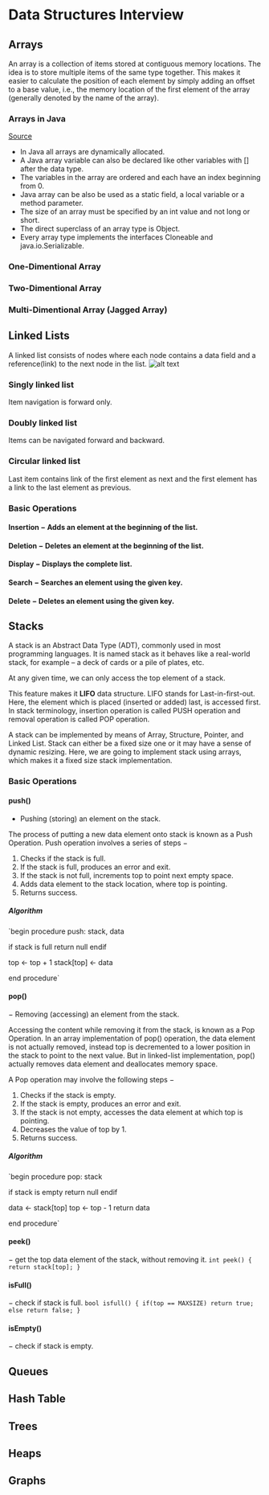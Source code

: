 # Data Structures Interview

## Arrays
An array is a collection of items stored at contiguous memory locations. The idea is to store multiple items of the same type together. This makes it easier to calculate the position of each element by simply adding an offset to a base value, i.e., the memory location of the first element of the array (generally denoted by the name of the array).

### Arrays in Java 
[Source](https://www.geeksforgeeks.org/arrays-in-java/)

   - In Java all arrays are dynamically allocated.
   - A Java array variable can also be declared like other variables with [] after the data type.
   - The variables in the array are ordered and each have an index beginning from 0.
   - Java array can be also be used as a static field, a local variable or a method parameter.
   - The size of an array must be specified by an int value and not long or short.
   - The direct superclass of an array type is Object.
   - Every array type implements the interfaces Cloneable and java.io.Serializable.

### One-Dimentional Array
### Two-Dimentional Array
### Multi-Dimentional Array (Jagged Array)

## Linked Lists
A linked list consists of nodes where each node contains a data field and a reference(link) to the next node in the list.
![alt text](https://github.com/dukhniav/prep/blob/master/data-structures/images/linked_list.jpg)

### Singly linked list
Item navigation is forward only.

### Doubly linked list
Items can be navigated forward and backward.

### Circular linked list
Last item contains link of the first element as next and the first element has a link to the last element as previous.

### Basic Operations
#### Insertion − Adds an element at the beginning of the list.
#### Deletion − Deletes an element at the beginning of the list.
#### Display − Displays the complete list.
#### Search − Searches an element using the given key.
#### Delete − Deletes an element using the given key.

## Stacks
A stack is an Abstract Data Type (ADT), commonly used in most programming languages. It is named stack as it behaves like a real-world stack, for example – a deck of cards or a pile of plates, etc.

At any given time, we can only access the top element of a stack.

This feature makes it **LIFO** data structure. LIFO stands for Last-in-first-out. Here, the element which is placed (inserted or added) last, is accessed first. In stack terminology, insertion operation is called PUSH operation and removal operation is called POP operation.

A stack can be implemented by means of Array, Structure, Pointer, and Linked List. Stack can either be a fixed size one or it may have a sense of dynamic resizing. Here, we are going to implement stack using arrays, which makes it a fixed size stack implementation.

### Basic Operations
#### push()
- Pushing (storing) an element on the stack.

The process of putting a new data element onto stack is known as a Push Operation. Push operation involves a series of steps −
1. Checks if the stack is full.
2. If the stack is full, produces an error and exit.
3. If the stack is not full, increments top to point next empty space.
4. Adds data element to the stack location, where top is pointing.
5. Returns success.

##### Algorithm
`begin procedure push: stack, data

   if stack is full
      return null
   endif
   
   top ← top + 1
   stack[top] ← data

end procedure`

#### pop()
− Removing (accessing) an element from the stack.

Accessing the content while removing it from the stack, is known as a Pop Operation. In an array implementation of pop() operation, the data element is not actually removed, instead top is decremented to a lower position in the stack to point to the next value. But in linked-list implementation, pop() actually removes data element and deallocates memory space.

A Pop operation may involve the following steps −
1. Checks if the stack is empty.
2. If the stack is empty, produces an error and exit.
3. If the stack is not empty, accesses the data element at which top is pointing.
4. Decreases the value of top by 1.
5. Returns success.

##### Algorithm
`begin procedure pop: stack

   if stack is empty
      return null
   endif
   
   data ← stack[top]
   top ← top - 1
   return data

end procedure`

#### peek()
− get the top data element of the stack, without removing it.
`
int peek() {
   return stack[top];
}
`

#### isFull()
− check if stack is full.
`
bool isfull() {
   if(top == MAXSIZE)
      return true;
   else
      return false;
}
`

#### isEmpty()
− check if stack is empty.

## Queues
## Hash Table
## Trees
## Heaps
## Graphs
